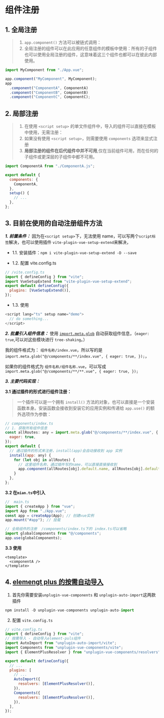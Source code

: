 # 组件注册

## 1. 全局注册

> 1. `app.component()` 方法可以被链式调用：
> 2. 全局注册的组件可以在此应用的任意组件的模板中使用：所有的子组件也可以使用全局注册的组件，这意味着这三个组件也都可以在彼此内部使用。

```js
import MyComponent from "./App.vue";

app.component("MyComponent", MyComponent);
app
  .component("ComponentA", ComponentA)
  .component("ComponentB", ComponentB)
  .component("ComponentC", ComponentC);
```

## 2. 局部注册

> 1. 在使用 `<script setup>` 的单文件组件中，导入的组件可以直接在模板中使用，无需注册：
> 2. 如果没有使用 `<script setup>`，则需要使用 `components` 选项来显式注册
> 3. **局部注册的组件在后代组件中并不可用**,仅在当前组件可用，而在任何的子组件或更深层的子组件中都不可用。

```js
import ComponentA from "./ComponentA.js";

export default {
  components: {
    ComponentA,
  },
  setup() {
    // ...
  },
};
```

## 3. 目前在使用的自动注册组件方法

**_1. 前置条件：_** 因为在`<script setup>`下，无法使用 name，可以写两个`script标签`解决，也可以使用插件 `vite-plugin-vue-setup-extend`来解决，

- 1.1. 安装插件：`npm i vite-plugin-vue-setup-extend -D --save`

- 1.2. 配置 vite.config.ts

```js
// /vite.config.ts
import { defineConfig } from "vite";
import VueSetupExtend from "vite-plugin-vue-setup-extend";
export default defineConfig({
  plugins: [VueSetupExtend()],
});
```

- 1.3. 使用

```js
<script lang="ts" setup name="demo">
  // do something...
</script>
```

**_2. 批量引入组件信息：_** 使用 [`import.meta.glob`](https://cn.vitejs.dev/guide/features.html#glob-import) 自动获取组件信息，（`eager: true`,可以对这些模块进行 `tree-shaking`。）

我的组件格式为： `组件名称/index.vue`，所以写的是`import.meta.glob("@/components/**/index.vue", {
  eager: true,
});`，

如果你的组件格式为 `组件名称/组件名称.vue`，可以写成`import.meta.glob("@/components/**/**.vue", {
  eager: true,
});`

**_3. 主要代码实现：_**

**3.1 通过插件的形式进行组件注册：**

> 一个插件可以是一个拥有 `install()` 方法的对象，也可以直接是一个安装函数本身。安装函数会接收到安装它的应用实例和传递给 `app.use()` 的额外选项作为参数：

```js
// components/index.ts
// 1. 获取所有组件信息
const allRoutes: any = import.meta.glob("@/components/**/index.vue", {
  eager: true,
});
export default {
  // 通过插件的形式来注册，install(app)会自动接收到 app 实例
  install(app: any) {
    for (let obj in allRoutes) {
      // 这里组件名称，通过插件写的name，可以直接直接接收到
      app.component(allRoutes[obj].default.name, allRoutes[obj].default);
    }
  },
};
```

**3.2 在`mian.ts`中引入**

```js
//  main.ts
import { createApp } from "vue";
import App from "./App.vue";
const app = createApp(App); // 创建vue实例
app.mount("#app"); // 挂载

// 全局组件的注册  /components/index.ts下的 index.ts可以省略
import globalComponents from "@/components";
app.use(globalComponents);
```

**3.3 使用**

```vue
<template>
  <componentA />
</template>
```

## 4. [elemengt plus 的按需自动导入](https://element-plus.gitee.io/zh-CN/guide/quickstart.html#%E6%8C%89%E9%9C%80%E5%AF%BC%E5%85%A5)

1. 首先你需要安装`unplugin-vue-components` 和 `unplugin-auto-import`这两款插件

```js
npm install -D unplugin-vue-components unplugin-auto-import
```

2. 配置 `vite.config.ts`

```js
// vite.config.ts
import { defineConfig } from "vite";
// 按需导入 - 自动导入element-puls组件
import AutoImport from "unplugin-auto-import/vite";
import Components from "unplugin-vue-components/vite";
import { ElementPlusResolver } from "unplugin-vue-components/resolvers";

export default defineConfig({
  // ...
  plugins: [
    // ...
    AutoImport({
      resolvers: [ElementPlusResolver()],
    }),
    Components({
      resolvers: [ElementPlusResolver()],
    }),
  ],
});
```
